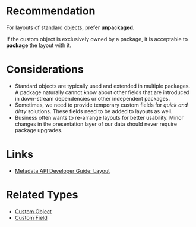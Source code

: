 # Recommendation

For layouts of standard objects, prefer **unpackaged**.

If the custom object is exclusively owned by a package, it is acceptable to **package** the layout with it.

# Considerations

- Standard objects are typically used and extended in multiple packages. A package naturally cannot know about other fields that are introduced in down-stream dependencies or other independent packages.
- Sometimes, we need to provide temporary custom fields for _quick and dirty_ solutions. These fields need to be added to layouts as well.
- Business often wants to re-arrange layouts for better usability. Minor changes in the presentation layer of our data should never require package upgrades.

# Links

- [Metadata API Developer Guide: Layout](https://developer.salesforce.com/docs/atlas.en-us.238.0.api_meta.meta/api_meta/meta_layouts.htm)

# Related Types

- [Custom Object](custom-object.md)
- [Custom Field](custom-field.md)
